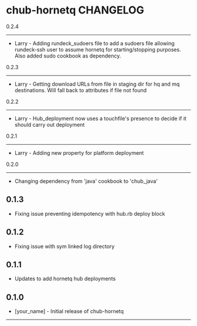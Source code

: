 chub-hornetq CHANGELOG
======================
0.2.4
_____

* Larry - Adding rundeck_sudoers file to add a sudoers file allowing rundeck-ssh user to assume hornetq for starting/stopping purposes. Also added sudo cookbook as dependency.

0.2.3
_____

* Larry - Getting download URLs from file in staging dir for hq and mq destinations.  Will fall back to attributes if file not found

0.2.2
_____

* Larry - Hub_deployment now uses a touchfile's presence to decide if it should carry out deployment

0.2.1
_____

* Larry - Adding new property for platform deployment

0.2.0
_____

* Changing dependency from 'java' cookbook to 'chub_java'

0.1.3
-----

* Fixing issue preventing idempotency with hub.rb deploy block

0.1.2
-----

* Fixing issue with sym linked log directory

0.1.1
-----

* Updates to add hornetq hub deployments

0.1.0
-----
- [your_name] - Initial release of chub-hornetq

- - -
